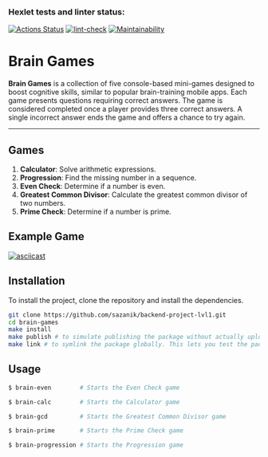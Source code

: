 ### Hexlet tests and linter status:
[![Actions Status](https://github.com/sazanik/backend-project-lvl1/actions/workflows/hexlet-check.yml/badge.svg)](https://github.com/sazanik/backend-project-lvl1/actions)
[![lint-check](https://github.com/sazanik/backend-project-lvl1/actions/workflows/lint-check.yml/badge.svg?event=push)](https://github.com/sazanik/backend-project-lvl1/actions/workflows/lint-check.yml)
[![Maintainability](https://qlty.sh/gh/sazanik/projects/backend-project-lvl1/maintainability.svg)](https://qlty.sh/gh/sazanik/projects/backend-project-lvl1)

# Brain Games

**Brain Games** is a collection of five console-based mini-games designed to boost cognitive skills, similar to popular brain-training mobile apps. Each game presents questions requiring correct answers. The game is considered completed once a player provides three correct answers. A single incorrect answer ends the game and offers a chance to try again.

---

## Games

1. **Calculator**: Solve arithmetic expressions.
2. **Progression**: Find the missing number in a sequence.
3. **Even Check**: Determine if a number is even.
4. **Greatest Common Divisor**: Calculate the greatest common divisor of two numbers.
5. **Prime Check**: Determine if a number is prime.

## Example Game
[![asciicast](https://asciinema.org/a/kkmfRWa5FV7vDonXujHzsMaIi.svg)](https://asciinema.org/a/kkmfRWa5FV7vDonXujHzsMaIi)


## Installation

To install the project, clone the repository and install the dependencies.

```bash
git clone https://github.com/sazanik/backend-project-lvl1.git
cd brain-games
make install
make publish # to simulate publishing the package without actually uploading it to the npm registry. Use this to verify your package configuration before a real publish
make link # to symlink the package globally. This lets you test the package locally as if it were installed via npm
```

## Usage


```bash
$ brain-even        # Starts the Even Check game
```

```bash
$ brain-calc        # Starts the Calculator game
```

```bash
$ brain-gcd         # Starts the Greatest Common Divisor game
```

```bash
$ brain-prime       # Starts the Prime Check game
```

```bash
$ brain-progression # Starts the Progression game
```
